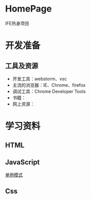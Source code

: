 # HomePage
IFE热身项目

# 开发准备

## 工具及资源

* 开发工具：webstorm、vsc
* 主流的浏览器：IE、Chrome、firefox
* 调试工具：Chrome Developer Tools
* 书籍：
* 网上资源：

# 学习资料

## HTML

## JavaScript
[单例模式](js/0701InstanceInAStaticProperty.js)

## Css 
